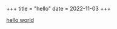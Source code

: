 +++
title = "hello"
date = 2022-11-03
+++

[hello world](https://www.getzola.org/documentation/getting-started/configuration/)

